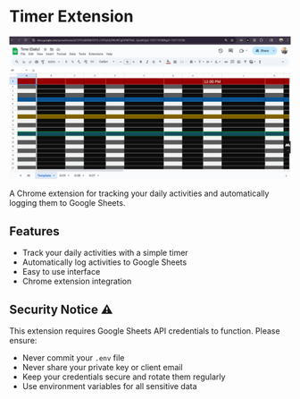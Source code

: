 # Timer Extension

![Timer Extension Demo](day8.gif)

A Chrome extension for tracking your daily activities and automatically logging them to Google Sheets.

## Features
- Track your daily activities with a simple timer
- Automatically log activities to Google Sheets
- Easy to use interface
- Chrome extension integration

## Security Notice ⚠️
This extension requires Google Sheets API credentials to function. Please ensure:
- Never commit your `.env` file
- Never share your private key or client email
- Keep your credentials secure and rotate them regularly
- Use environment variables for all sensitive data 